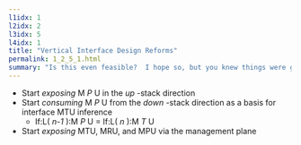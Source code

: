 ```yaml
---
l1idx: 1
l2idx: 2
l3idx: 5
l4idx: 1
title: "Vertical Interface Design Reforms"
permalink: 1_2_5_1.html
summary: "Is this even feasible?  I hope so, but you knew things were going to get weird when you started reading something with the word 'manifesto' in the title."
---
```



* Start  _exposing_  M _P_ U in the  _up_ \-stack direction
* Start  _consuming_  M _P_ U from the  _down_ \-stack direction as a basis for interface MTU inference
  * If:L\( _n\-1_ \):M _P_ U = If:L\( _n_ \):M _T_ U
* Start  _exposing_  MTU\, MRU\, and MPU via the management plane
